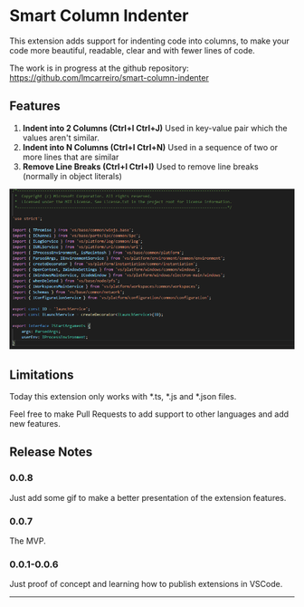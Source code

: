 # Smart Column Indenter

This extension adds support for indenting code into columns, to make your code more beautiful, readable, clear and with fewer lines of code.

The work is in progress at the github repository: https://github.com/lmcarreiro/smart-column-indenter

## Features

1. **Indent into 2 Columns (Ctrl+I Ctrl+J)** Used in key-value pair which the values aren't similar.
2. **Indent into N Columns (Ctrl+I Ctrl+N)** Used in a sequence of two or more lines that are similar
3. **Remove Line Breaks (Ctrl+I Ctrl+I)** Used to remove line breaks (normally in object literals)

![Demo](demo.gif)

## Limitations

Today this extension only works with *.ts, *.js and *.json files. 

Feel free to make Pull Requests to add support to other languages and add new features.

## Release Notes

### 0.0.8

Just add some gif to make a better presentation of the extension features.

### 0.0.7

The MVP.

### 0.0.1-0.0.6

Just proof of concept and learning how to publish extensions in VSCode.

-----------------------------------------------------------------------------------------------------------
